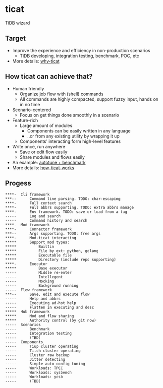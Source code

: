 # ticat
TiDB wizard

## Target
* Improve the experience and efficiency in non-production scenarios
    * TiDB developing, integration testing, benchmark, POC, etc
* More details: [why-ticat](./doc/why-ticat.md)

## How ticat can achieve that?
* Human friendly
    * Organize job flow with (shell) commands
    * All commands are highly compacted, support fuzzy input, hands on in no time
* Scenario-centered
    * Focus on get things done smoothly in a scenario
* Feature-rich
    * Large amount of modules
        * Components can be easily written in any language
        * ..or from any existing utility by wrapping it up
    * Components' interacting form high-level features
* Write once, run anywhere
    * Save or edit flow easily
    * Share modules and flows easily
* An example: [autotune + benchmark](./doc/usage-draft/benchmark.md)
* More details: [how-ticat-works](./doc/how-ticat-works.md)

## Progess
```
****-  Cli framework
***--      Command line parsing. TODO: char-escaping
****-      Full context search
****-      Full abbrs supporting. TODO: extra abbrs manage
****-      Env framework. TODO: save or load from a tag
-----      Log and search
-----      Command history and search
****-  Mod framework
****-      Connector framework
***--      Args supporting. TODO: free args
****-      Mod-ticat interacting
*****      Support mod types:
*****          Builtin
*****          File by ext: python, golang
*****          Executable file
*****          Directory (include repo supporting)
****-      Executor
*****          Base executor
-----          Middle re-enter
-----          Intellegent
-----          Mocking
-----          Background running
-----  Flow framework
***--      Save, edit and execute flow
-----      Help and abbrs
-----      Executing ad-hot help
-----      Flatten in executing and desc
*****  Hub framework
*****      Mod and flow sharing
*****      Authority control (by git now)
-----  Scenarios
-----      Benchmark
-----      Integration testing
-----      (TBD)
-----  Components
-----      Tiup cluster operating
-----      Ti.sh cluster operating
-----      Cluster raw backup
-----      Jitter detecting
-----      Simple auto config tuning
-----      Workloads: TPCC
-----      Workloads: sysbench
-----      Workloads: ycsb
-----      (TBD)
```
